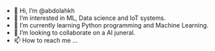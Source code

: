 - 👋 Hi, I’m @abdolahkh
- 👀 I’m interested in ML, Data science and IoT systems.
- 🌱 I’m currently learning Python programming and Machine Learning.
- 💞️ I’m looking to collaborate on a AI juneral.
- 📫 How to reach me ...

<!---
abdolahkh/abdolahkh is a ✨ special ✨ repository because its `README.md` (this file) appears on your GitHub profile.
You can click the Preview link to take a look at your changes.
--->
